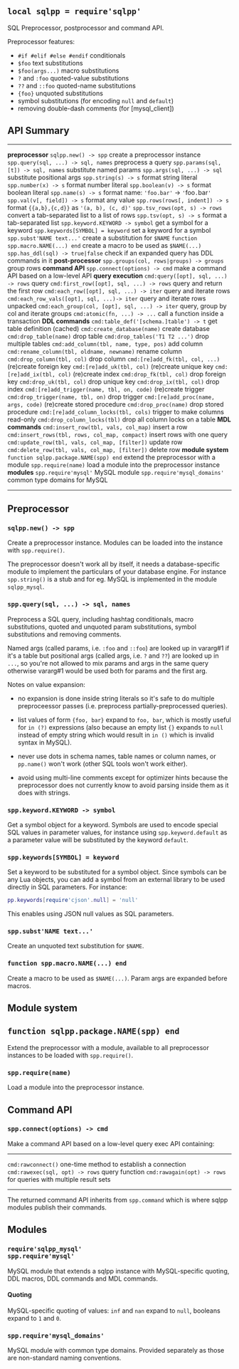 
## `local sqlpp = require'sqlpp'`

SQL Preprocessor, postprocessor and command API.

Preprocessor features:

 * `#if #elif #else #endif` conditionals
 * `$foo` text substitutions
 * `$foo(args...)` macro substitutions
 * `?` and `:foo` quoted-value substitutions
 * `??` and `::foo` quoted-name substitutions
 * `{foo}` unquoted substitutions
 * symbol substitutions (for encoding `null` and `default`)
 * removing double-dash comments (for [mysql_client])

## API Summary
----------------------------------------------- ------------------------------
__preprocessor__
`sqlpp.new() -> spp`                            create a preprocessor instance
`spp.query(sql, ...) -> sql, names`             preprocess a query
`spp.params(sql, [t]) -> sql, names`            substitute named params
`spp.args(sql, ...) -> sql`                     substitute positional args
`spp.string(s) -> s`                            format string literal
`spp.number(x) -> s`                            format number literal
`spp.boolean(v) -> s`                           format boolean literal
`spp.name(s) -> s`                              format name: `'foo.bar'` -> `'`foo`.`bar`'`
`spp.val(v[, field]) -> s`                      format any value
`spp.rows(rows[, indent]) -> s`                 format `{{a,b},{c,d}}` as `'(a, b), (c, d)'`
`spp.tsv_rows(opt, s) -> rows`                  convert a tab-separated list to a list of rows
`spp.tsv(opt, s) -> s`                          format a tab-separated list
`spp.keyword.KEYWORD -> symbol`                 get a symbol for a keyword
`spp.keywords[SYMBOL] = keyword`                set a keyword for a symbol
`spp.subst'NAME text...'`                       create a substitution for `$NAME`
`function spp.macro.NAME(...) end`              create a macro to be used as `$NAME(...)`
`spp.has_ddl(sql) -> true|false`                check if an expanded query has DDL commands in it
__post-processor__
`spp.groups(col, rows|groups) -> groups`        group rows
__command API__
`spp.connect(options) -> cmd`                   make a command API based on a low-level API
__query execution__
`cmd:query([opt], sql, ...) -> rows`            query
`cmd:first_row([opt], sql, ...) -> rows`        query and return the first row
`cmd:each_row([opt], sql, ...) -> iter`         query and iterate rows
`cmd:each_row_vals([opt], sql, ...)-> iter`     query and iterate rows unpacked
`cmd:each_group(col, [opt], sql, ...) -> iter`  query, group by col and iterate groups
`cmd:atomic(fn, ...) -> ...`                    call a function inside a transaction
__DDL commands__
`cmd:table_def('[schema.]table') -> t`          get table definition (cached)
`cmd:create_database(name)`                     create database
`cmd:drop_table(name)`                          drop table
`cmd:drop_tables('T1 T2 ...')`                  drop multiple tables
`cmd:add_column(tbl, name, type, pos)`          add column
`cmd:rename_column(tbl, oldname, newname)`      rename column
`cmd:drop_column(tbl, col)`                     drop column
`cmd:[re]add_fk(tbl, col, ...)`                 (re)create foreign key
`cmd:[re]add_uk(tbl, col)`                      (re)create unique key
`cmd:[re]add_ix(tbl, col)`                      (re)create index
`cmd:drop_fk(tbl, col)`                         drop foreign key
`cmd:drop_uk(tbl, col)`                         drop unique key
`cmd:drop_ix(tbl, col)`                         drop index
`cmd:[re]add_trigger(name, tbl, on, code)`      (re)create trigger
`cmd:drop_trigger(name, tbl, on)`               drop trigger
`cmd:[re]add_proc(name, args, code)`            (re)create stored procedure
`cmd:drop_proc(name)`                           drop stored procedure
`cmd:[re]add_column_locks(tbl, cols)`           trigger to make columns read-only
`cmd:drop_column_locks(tbl)`                    drop all column locks on a table
__MDL commands__
`cmd:insert_row(tbl, vals, col_map)`            insert a row
`cmd:insert_rows(tbl, rows, col_map, compact)`  insert rows with one query
`cmd:update_row(tbl, vals, col_map, [filter])`  update row
`cmd:delete_row(tbl, vals, col_map, [filter])`  delete row
__module system__
`function sqlpp.package.NAME(spp) end`          extend the preprocessor with a module
`spp.require(name)`                             load a module into the preprocessor instance
__modules__
`spp.require'mysql'`                            MySQL module
`spp.require'mysql_domains'`                    common type domains for MySQL
----------------------------------------------- ------------------------------

## Preprocessor

### `sqlpp.new() -> spp`

Create a preprocessor instance. Modules can be loaded into the instance
with `spp.require()`.

The preprocessor doesn't work all by itself, it needs a database-specific
module to implement the particulars of your database engine. For instance
`spp.string()` is a stub and for eg. MySQL is implemented in the module
`sqlpp_mysql`.

### `spp.query(sql, ...) -> sql, names`

Preprocess a SQL query, including hashtag conditionals, macro substitutions,
quoted and unquoted param substitutions, symbol substitutions and removing
comments.

Named args (called params, i.e. `:foo` and `::foo`) are looked up in vararg#1
if it's a table but positional args (called args, i.e. `?` and `??`) are
looked up in `...`, so you're not allowed to mix params and args in the same
query otherwise vararg#1 would be used both for params and the first arg.

Notes on value expansion:

  * no expansion is done inside string literals so it's safe to do multiple
  preproceessor passes (i.e. preprocess partially-preprocessed queries).

  * list values of form `{foo, bar}` expand to `foo, bar`, which is mostly
  useful for `in (?)` expressions (also because an empty list `{}` expands
  to `null` instead of empty string which would result in `in ()` which is
  invalid syntax in MySQL).

  * never use dots in schema names, table names or column names,
  or `pp.name()` won't work (other SQL tools won't work either).

  * avoid using multi-line comments except for optimizer hints because
  the preprocessor does not currently know to avoid parsing inside them
  as it does with strings.

### `spp.keyword.KEYWORD -> symbol`

Get a symbol object for a keyword. Symbols are used to encode special SQL
values in parameter values, for instance using `spp.keyword.default`
as a parameter value will be substituted by the keyword `default`.

### `spp.keywords[SYMBOL] = keyword`

Set a keyword to be substituted for a symbol object. Since symbols can be
any Lua objects, you can add a symbol from an external library to be used
directly in SQL parameters. For instance:

```lua
pp.keywords[require'cjson'.null] = 'null'
```

This enables using JSON null values as SQL parameters.

### `spp.subst'NAME text...'`

Create an unquoted text substitution for `$NAME`.

### `function spp.macro.NAME(...) end`

Create a macro to be used as `$NAME(...)`. Param args are expanded before
macros.

## Module system

## `function sqlpp.package.NAME(spp) end`

Extend the preprocessor with a module, available to all preprocessor
instances to be loaded with `spp.require()`.

### `spp.require(name)`

Load a module into the preprocessor instance.

## Command API

### `spp.connect(options) -> cmd`

Make a command API based on a low-level query exec API containing:

----------------------------------- ------------------------------------------
`cmd:rawconnect()`                  one-time method to establish a connection
`cmd:rawexec(sql, opt) -> rows`     query function
`cmd:rawagain(opt) -> rows`         for queries with multiple result sets
----------------------------------- ------------------------------------------

The returned command API inherits from `spp.command` which is where
sqlpp modules publish their commands.

## Modules

### `require'sqlpp_mysql'` <br> `spp.require'mysql'`

MySQL module that extends a sqlpp instance with MySQL-specific quoting,
DDL macros, DDL commands and MDL commands.

#### Quoting

MySQL-specific quoting of values: `inf` and `nan` expand to `null`,
booleans expand to `1` and `0`.

### `spp.require'mysql_domains'`

MySQL module with common type domains. Provided separately as those are
non-standard naming conventions.

